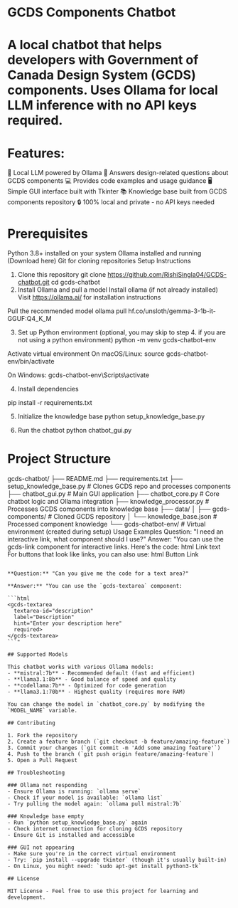 # GCDS Components Chatbot

# A local chatbot that helps developers with Government of Canada Design System (GCDS) components. Uses Ollama for local LLM inference with no API keys required.

# Features:

🤖 Local LLM powered by Ollama
🎨 Answers design-related questions about GCDS components
💻 Provides code examples and usage guidance
🖥️ Simple GUI interface built with Tkinter
📚 Knowledge base built from GCDS components repository
🔒 100% local and private - no API keys needed

# Prerequisites

Python 3.8+ installed on your system
Ollama installed and running (Download here)
Git for cloning repositories
Setup Instructions

1. Clone this repository
   git clone <https://github.com/RishiSingla04/GCDS-chatbot.git>
   cd gcds-chatbot
2. Install Ollama and pull a model
   Install ollama (if not already installed)
   Visit https://ollama.ai/ for installation instructions

Pull the recommended model
ollama pull hf.co/unsloth/gemma-3-1b-it-GGUF:Q4_K_M

3. Set up Python environment (optional, you may skip to step 4. if you are not using a python environment)
   python -m venv gcds-chatbot-env

Activate virtual environment
On macOS/Linux:
source gcds-chatbot-env/bin/activate

On Windows:
gcds-chatbot-env\Scripts\activate

4. Install dependencies

pip install -r requirements.txt

5. Initialize the knowledge base
   python setup_knowledge_base.py

6. Run the chatbot
   python chatbot_gui.py

# Project Structure

gcds-chatbot/
├── README.md
├── requirements.txt
├── setup_knowledge_base.py # Clones GCDS repo and processes components
├── chatbot_gui.py # Main GUI application
├── chatbot_core.py # Core chatbot logic and Ollama integration
├── knowledge_processor.py # Processes GCDS components into knowledge base
├── data/
│ ├── gcds-components/ # Cloned GCDS repository
│ └── knowledge_base.json # Processed component knowledge
└── gcds-chatbot-env/ # Virtual environment (created during setup)
Usage Examples
Question: "I need an interactive link, what component should I use?"
Answer: "You can use the gcds-link component for interactive links. Here's the code:
html
<gcds-link href="https://example.com">Link text</gcds-link>
For buttons that look like links, you can also use:
html
<gcds-button button-role="secondary" button-id="link-button">
Button Link
</gcds-button>

````"

**Question:** "Can you give me the code for a text area?"

**Answer:** "You can use the `gcds-textarea` component:

```html
<gcds-textarea
  textarea-id="description"
  label="Description"
  hint="Enter your description here"
  required>
</gcds-textarea>
```"

## Supported Models

This chatbot works with various Ollama models:
- **mistral:7b** - Recommended default (fast and efficient)
- **llama3.1:8b** - Good balance of speed and quality
- **codellama:7b** - Optimized for code generation
- **llama3.1:70b** - Highest quality (requires more RAM)

You can change the model in `chatbot_core.py` by modifying the `MODEL_NAME` variable.

## Contributing

1. Fork the repository
2. Create a feature branch (`git checkout -b feature/amazing-feature`)
3. Commit your changes (`git commit -m 'Add some amazing feature'`)
4. Push to the branch (`git push origin feature/amazing-feature`)
5. Open a Pull Request

## Troubleshooting

### Ollama not responding
- Ensure Ollama is running: `ollama serve`
- Check if your model is available: `ollama list`
- Try pulling the model again: `ollama pull mistral:7b`

### Knowledge base empty
- Run `python setup_knowledge_base.py` again
- Check internet connection for cloning GCDS repository
- Ensure Git is installed and accessible

### GUI not appearing
- Make sure you're in the correct virtual environment
- Try: `pip install --upgrade tkinter` (though it's usually built-in)
- On Linux, you might need: `sudo apt-get install python3-tk`

## License

MIT License - Feel free to use this project for learning and development.
````
